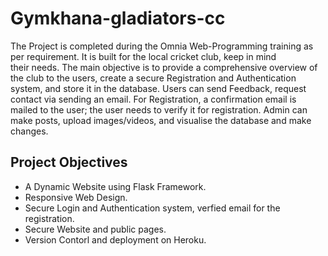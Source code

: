 # Gymkhana-gladiators-cc
The Project is completed during the Omnia Web-Programming training as per requirement. It is built for the local cricket club, keep in mind their needs. The main objective is to provide a comprehensive overview of the club to the users, create a secure Registration and Authentication system, and store it in the database. Users can send Feedback, request contact via sending an email. For Registration, a confirmation email is mailed to the user; the user needs to verify it for registration. Admin can make posts, upload images/videos, and visualise the database and make changes. 
## Project Objectives
- A Dynamic Website using Flask Framework.
- Responsive Web Design.
- Secure Login and Authentication system, verfied email for the registration.
- Secure Website and public pages.
- Version Contorl and deployment on Heroku.

